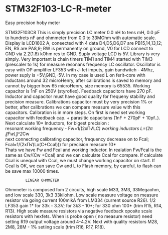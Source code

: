 # STM32F103-LC-R-meter
Easy precision hoby meter

STM32F103C8 This is simply precision LC meter 0.0 nH to tens mH, 0.0 pF to hundrets nF and ohmmeter from 0.0 to 33MOhm with automatic scale. Display is LCD1602 A, coneected with 4 data D4,D5,D6,D7 are PB15,14,13,12; EN, RS are PA8,9; RW is permanently on ground, V0 for LCD connect to GND via 2.2(1.8) kOhm res to GND. Suply voltage LCD is 5V. Library is very simply. Very important is chain timers TIM1 and TIM4 started with TIM3 (prescaler to 1s) for measure resonans frequency LC oscillator. Oscillator is easy with OP amplifier LF353 with J-fet imputs, gain bandwitch - 4Mhz, power suply is +5V,GND,-5V. In my case is used L on ferit-core with inductans around 32 microHenry, after calibrations is saved to memory and cannot by bigger how 65 microHenry, size memory is 65535. Working capacitor is 1nF on 250V (styroflex). Feedback capacitors have 270 pF. Inductor and capacitor must have good quality for frequeny stability and precision measure. Calibrations capacitor must by very precision 1% or better, after calibrations we can compare measure value with this capacitors. 
  Calibration is in more steps. On first is need set working capacitor with feedback cap. + parasitic capacitans (1nF + 270pF + 10pf..). Next calculate 10* Inductors, for bigest precision :                                       
             resonant working frequency -  Fw=1/(2xΠ√L*C)      working inductors L=(2π〖Fw)〗^2*Cw  
             next connecting calibrating capacitor, frequency decrease on to Fcal; Fcal=1/(2xΠ√(Lx(C+Ccal))) for precision measure 10*  
             Thats we have Fw and Fcal and working inductor.
             In realation Fw/Fcal is the same as Cw/(Cw +Ccal) and we can calculate Ccal for compare.
             If calculate Ccal is  unequal with Ccal, we must change working capacitor on start.
             If Ccal is OK, we can save Cw and L to Flash memory, by careful, to flash can be save max 10000 times.
             
             LINEAR OHMMETER
             
Ohmmeter is composed fom 2 circuits, high scale M33, 3M3, 33Megaohm, and low scale 330, 3k3 33kilohm.
Low scale measure voltage on measure resistor via going current 100mikA from LM334 (current source R26). 1/2 LF353 gain 1* for 33k - 3.3V; for 3k3 - 10*; for 330 ohm 100* (trim R15, R14, R13).
High scale measure resistors via negative feedback oposite scale resistors with hexfets. When is probe open ( no measure resistor) need setting R19 output voltage around 4-4.2V. Next with quality resistors M28, 2M8, 28M - 1% setiing scale (trim R16, R17, R18).  
       
